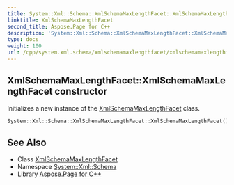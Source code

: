 ```yaml
---
title: System::Xml::Schema::XmlSchemaMaxLengthFacet::XmlSchemaMaxLengthFacet constructor
linktitle: XmlSchemaMaxLengthFacet
second_title: Aspose.Page for C++
description: 'System::Xml::Schema::XmlSchemaMaxLengthFacet::XmlSchemaMaxLengthFacet constructor. Initializes a new instance of the XmlSchemaMaxLengthFacet class in C++.'
type: docs
weight: 100
url: /cpp/system.xml.schema/xmlschemamaxlengthfacet/xmlschemamaxlengthfacet/
---
```

## XmlSchemaMaxLengthFacet::XmlSchemaMaxLengthFacet constructor


Initializes a new instance of the [XmlSchemaMaxLengthFacet](../) class.

```cpp
System::Xml::Schema::XmlSchemaMaxLengthFacet::XmlSchemaMaxLengthFacet()
```

## See Also

* Class [XmlSchemaMaxLengthFacet](../)
* Namespace [System::Xml::Schema](../../)
* Library [Aspose.Page for C++](../../../)
